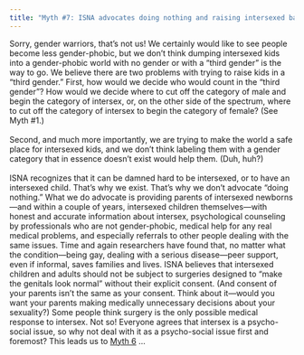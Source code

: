 ```yaml
---
title: "Myth #7: ISNA advocates doing nothing and raising intersexed babies in a third gender"
---
```


Sorry, gender warriors, that&#8217;s not us! We certainly would like to see people become less gender-phobic, but we don&#8217;t think dumping intersexed kids into a gender-phobic world with no gender or with a &#8220;third gender&#8221; is the way to go. We believe there are two problems with trying to raise kids in a &#8220;third gender.&#8221; First, how would we decide who would count in the &#8220;third gender&#8221;? How would we decide where to cut off the category of male and begin the category of intersex, or, on the other side of the spectrum, where to cut off the category of intersex to begin the category of female? (See Myth #1.)<br><br>Second, and much more importantly, we are trying to make the world a safe place for intersexed kids, and we don&#8217;t think labeling them with a gender category that in essence doesn&#8217;t exist would help them. (Duh, huh?)<br><br>ISNA recognizes that it can be damned hard to be intersexed, or to have an intersexed child. That&#8217;s why we exist. That&#8217;s why we don&#8217;t advocate &#8220;doing nothing.&#8221; What we do advocate is providing parents of intersexed newborns&#8212;and within a couple of years, intersexed children themselves&#8212;with honest and accurate information about intersex, psychological counseling by professionals who are not gender-phobic, medical help for any real medical problems, and especially referrals to other people dealing with the same issues. Time and again researchers have found that, no matter what the condition&#8212;being gay, dealing with a serious disease&#8212;peer support, even if informal, saves families and lives. <span class="caps">ISNA</span> believes that intersexed children and adults should not be subject to surgeries designed to &#8220;make the genitals look normal&#8221; without their explicit consent. (And consent of your parents isn&#8217;t the same as your consent. Think about it&#8212;would you want your parents making medically unnecessary decisions about your sexuality?) Some people think surgery is the only possible medical response to intersex. Not so! Everyone agrees that intersex is a psycho-social issue, so why not deal with it as a psycho-social issue first and foremost? This leads us to [Myth 6][1] &#8230;

 [1]: /faq/ten_myths/impossible